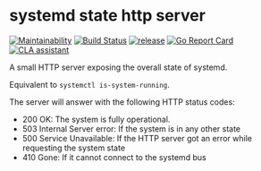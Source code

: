 # systemd state http server

[![Maintainability](https://api.codeclimate.com/v1/badges/2c74204a27869bfe8426/maintainability)](https://codeclimate.com/github/arnested/systemd-state/maintainability)
[![Build Status](https://travis-ci.org/arnested/systemd-state.svg?branch=master)](https://travis-ci.org/arnested/systemd-state)
[![release](https://github-release-version.herokuapp.com/github/arnested/systemd-state/release.svg)](https://github.com/arnested/systemd-state/releases/latest)
[![Go Report Card](https://goreportcard.com/badge/github.com/arnested/systemd-state)](https://goreportcard.com/report/github.com/arnested/systemd-state)
[![CLA assistant](https://cla-assistant.io/readme/badge/arnested/systemd-state)](https://cla-assistant.io/arnested/systemd-state)

A small HTTP server exposing the overall state of systemd.

Equivalent to `systemctl is-system-running`.

The server will answer with the following HTTP status codes:

* 200 OK: The system is fully operational.
* 503 Internal Server error: If the system is in any other state
* 500 Service Unavailable: If the HTTP server got an error while requesting the system state
* 410 Gone: If it cannot connect to the systemd bus
